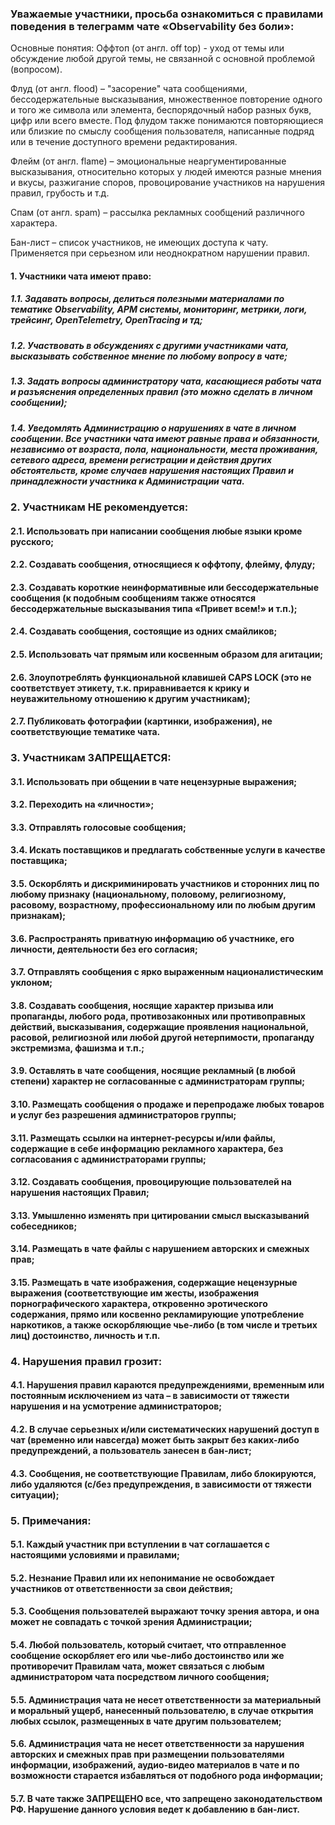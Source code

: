 
### Уважаемые участники, просьба ознакомиться с правилами поведения в телеграмм чате «Observability без боли»:

Основные понятия: 
Оффтоп (от англ. off top) - уход от темы или обсуждение любой другой темы, не связанной с основной проблемой (вопросом).

Флуд (от англ. flood) – "засорение" чата сообщениями, бессодержательные высказывания, множественное повторение одного и того же символа или элемента, беспорядочный набор разных букв, цифр или всего вместе. Под флудом также понимаются повторяющиеся или близкие по смыслу сообщения пользователя, написанные подряд или в течение доступного времени редактирования.

Флейм (от англ. flame) – эмоциональные неаргументированные высказывания, относительно которых у людей имеются разные мнения и вкусы, разжигание споров, провоцирование участников на нарушения правил, грубость и т.д.

Спам (от англ. spam) – рассылка рекламных сообщений различного характера.

Бан-лист – список участников, не имеющих доступа к чату. Применяется при серьезном или неоднократном нарушении правил.

#### 1.	Участники чата имеют право:
##### 1.1.	Задавать вопросы, делиться полезными материалами по тематике Observability, APM системы, мониторинг, метрики, логи, трейсинг, OpenTelemetry, OpenTracing и тд;
##### 1.2.	Участвовать в обсуждениях с другими участниками чата, высказывать собственное мнение по любому вопросу в чате;
##### 1.3.	Задать вопросы администратору чата, касающиеся работы чата и разъяснения определенных правил (это можно сделать в личном сообщении);
##### 1.4.	Уведомлять Администрацию о нарушениях в чате в личном сообщении. Все участники чата имеют равные права и обязанности, независимо от возраста, пола, национальности, места проживания, сетевого адреса, времени регистрации и действия других обстоятельств, кроме случаев нарушения настоящих Правил и принадлежности участника к Администрации чата.

### 2.	Участникам НЕ рекомендуется:
#### 2.1.	Использовать при написании сообщения любые языки кроме русского;
#### 2.2.	Создавать сообщения, относящиеся к оффтопу, флейму, флуду;
#### 2.3.	Создавать короткие неинформативные или бессодержательные сообщения (к подобным сообщениям также относятся бессодержательные высказывания типа «Привет всем!» и т.п.);
#### 2.4.	Создавать сообщения, состоящие из одних смайликов;
#### 2.5.	Использовать чат прямым или косвенным образом для агитации;
#### 2.6.	Злоупотреблять функциональной клавишей CAPS LOCK (это не соответствует этикету, т.к. приравнивается к крику и неуважительному отношению к другим участникам);
#### 2.7.	Публиковать фотографии (картинки, изображения), не соответствующие тематике чата.

### 3.	Участникам ЗАПРЕЩАЕТСЯ:
#### 3.1.	Использовать при общении в чате нецензурные выражения;
#### 3.2.	Переходить на «личности»;
#### 3.3.	Отправлять голосовые сообщения;
#### 3.4.	Искать поставщиков и предлагать собственные услуги в качестве поставщика;
#### 3.5.	Оскорблять и дискриминировать участников и сторонних лиц по любому признаку (национальному, половому, религиозному, расовому, возрастному, профессиональному или по любым другим признакам);
#### 3.6.	Распространять приватную информацию об участнике, его личности, деятельности без его согласия;
#### 3.7.	Отправлять сообщения с ярко выраженным националистическим уклоном;
#### 3.8.	Создавать сообщения, носящие характер призыва или пропаганды, любого рода, противозаконных или противоправных действий, высказывания, содержащие проявления национальной, расовой, религиозной или любой другой нетерпимости, пропаганду экстремизма, фашизма и т.п.;
#### 3.9.	Оставлять в  чате сообщения, носящие рекламный (в любой степени) характер не согласованные с администраторам группы;
#### 3.10.	Размещать сообщения о продаже и перепродаже любых товаров и услуг без разрешения администраторов группы;
#### 3.11.	Размещать ссылки на интернет-ресурсы и/или файлы, содержащие в себе информацию рекламного характера, без согласования с администраторами группы;
#### 3.12.	Создавать сообщения, провоцирующие пользователей на нарушения настоящих Правил;
#### 3.13.	Умышленно изменять при цитировании смысл высказываний собеседников;
#### 3.14.	Размещать в чате файлы с нарушением авторских и смежных прав;
#### 3.15.	Размещать в чате изображения, содержащие нецензурные выражения (соответствующие им жесты, изображения порнографического характера, откровенно эротического содержания, прямо или косвенно рекламирующие употребление наркотиков, а также оскорбляющие чье-либо (в том числе и третьих лиц) достоинство, личность и т.п.

### 4.	Нарушения правил грозит:
#### 4.1.	Нарушения правил караются предупреждениями, временным или постоянным исключением из чата – в зависимости от тяжести нарушения и на усмотрение администраторов;
#### 4.2.	В случае серьезных и/или систематических нарушений доступ в чат (временно или навсегда) может быть закрыт без каких-либо предупреждений, а пользователь занесен в бан-лист;
#### 4.3.	Сообщения, не соответствующие Правилам, либо блокируются, либо удаляются (с/без предупреждения, в зависимости от тяжести ситуации);

### 5.	Примечания:
#### 5.1.	Каждый участник при вступлении в чат соглашается с настоящими условиями и правилами;
#### 5.2.	Незнание Правил или их непонимание не освобождает участников от ответственности за свои действия;
#### 5.3.	Сообщения пользователей выражают точку зрения автора, и она может не совпадать с точкой зрения Администрации;
#### 5.4.	Любой пользователь, который считает, что отправленное сообщение оскорбляет его или чье-либо достоинство или же противоречит Правилам чата, может связаться с любым администратором чата посредством личного сообщения;
#### 5.5.	Администрация чата не несет ответственности за материальный и моральный ущерб, нанесенный пользователю, в случае открытия любых ссылок, размещенных в чате другим пользователем;
#### 5.6.	Администрация чата не несет ответственности за нарушения авторских и смежных прав при размещении пользователями информации, изображений, аудио-видео материалов в чате и по возможности старается избавляться от подобного рода информации;
#### 5.7.	В чате также ЗАПРЕЩЕНО все, что запрещено законодательством РФ. Нарушение данного условия ведет к добавлению в бан-лист.
